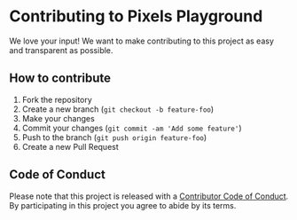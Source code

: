 # Contributing to Pixels Playground

We love your input! We want to make contributing to this project as easy and transparent as possible.

## How to contribute

1. Fork the repository
2. Create a new branch (`git checkout -b feature-foo`)
3. Make your changes
4. Commit your changes (`git commit -am 'Add some feature'`)
5. Push to the branch (`git push origin feature-foo`)
6. Create a new Pull Request

## Code of Conduct

Please note that this project is released with a [Contributor Code of Conduct](/CODE_OF_CONDUCT.md). By participating in this project you agree to abide by its terms.
